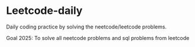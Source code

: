 # Leetcode-daily
Daily coding practice by solving the neetcode/leetcode problems.

Goal 2025: To solve all neetcode problems and sql problems from leetcode
